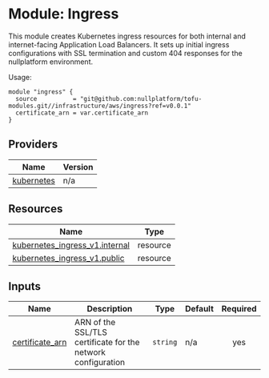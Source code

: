 # Module: Ingress

This module creates Kubernetes ingress resources for both internal and internet-facing Application Load Balancers. It sets up initial ingress configurations with SSL termination and custom 404 responses for the nullplatform environment.

Usage:

```hcl
module "ingress" {
  source          = "git@github.com:nullplatform/tofu-modules.git//infrastructure/aws/ingress?ref=v0.0.1"
  certificate_arn = var.certificate_arn
}
```

<!-- BEGIN_TF_DOCS -->


## Providers

| Name | Version |
|------|---------|
| <a name="provider_kubernetes"></a> [kubernetes](#provider\_kubernetes) | n/a |

## Resources

| Name | Type |
|------|------|
| [kubernetes_ingress_v1.internal](https://registry.terraform.io/providers/hashicorp/kubernetes/latest/docs/resources/ingress_v1) | resource |
| [kubernetes_ingress_v1.public](https://registry.terraform.io/providers/hashicorp/kubernetes/latest/docs/resources/ingress_v1) | resource |

## Inputs

| Name | Description | Type | Default | Required |
|------|-------------|------|---------|:--------:|
| <a name="input_certificate_arn"></a> [certificate\_arn](#input\_certificate\_arn) | ARN of the SSL/TLS certificate for the network configuration | `string` | n/a | yes |
<!-- END_TF_DOCS -->